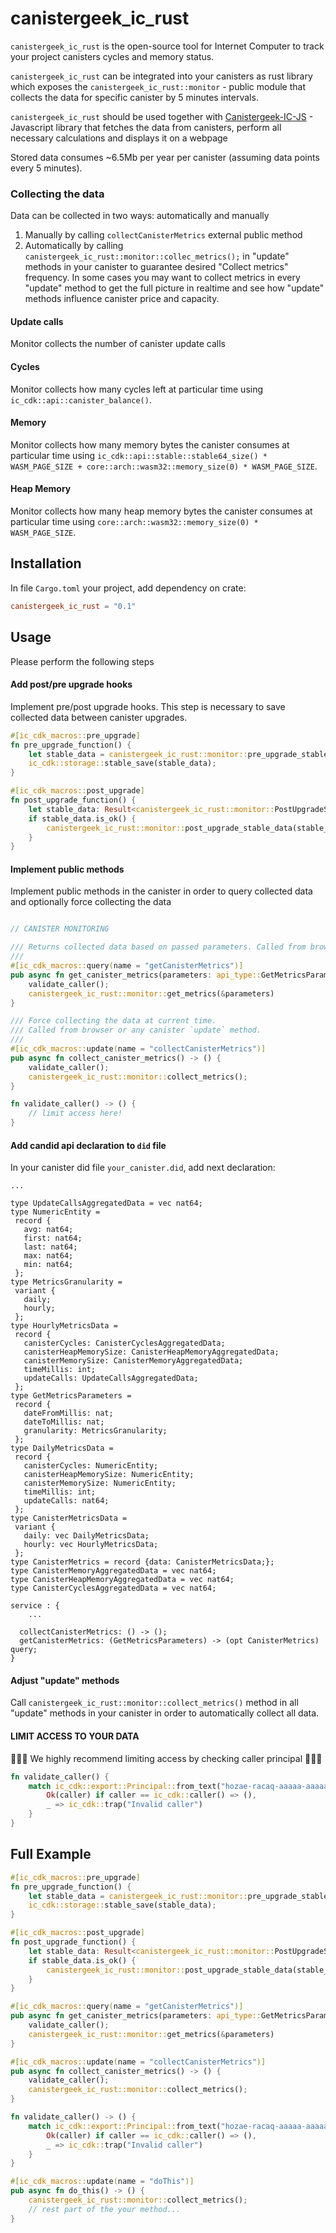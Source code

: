 # canistergeek_ic_rust

`canistergeek_ic_rust` is the open-source tool for Internet Computer to track your project canisters cycles and memory status.

`canistergeek_ic_rust` can be integrated into your canisters as rust library which exposes the `canistergeek_ic_rust::monitor` - public module that collects the data for specific canister by 5 minutes intervals.

`canistergeek_ic_rust` should be used together with [Canistergeek-IC-JS](https://github.com/usergeek/canistergeek-ic-js) - Javascript library that fetches the data from canisters, perform all necessary calculations and displays it on a webpage

Stored data consumes ~6.5Mb per year per canister (assuming data points every 5 minutes).

### Collecting the data

Data can be collected in two ways: automatically and manually

1. Manually by calling `collectCanisterMetrics` external public method
2. Automatically by calling `canistergeek_ic_rust::monitor::collec_metrics();` in "update" methods in your canister to guarantee desired "Collect metrics" frequency. In some cases you may want to collect metrics in every "update" method to get the full picture in realtime and see how "update" methods influence canister price and capacity.

#### Update calls

Monitor collects the number of canister update calls

#### Cycles

Monitor collects how many cycles left at particular time using `ic_cdk::api::canister_balance()`.

#### Memory

Monitor collects how many memory bytes the canister consumes at particular time using `ic_cdk::api::stable::stable64_size() * WASM_PAGE_SIZE + core::arch::wasm32::memory_size(0) * WASM_PAGE_SIZE`.

#### Heap Memory

Monitor collects how many heap memory bytes the canister consumes at particular time using `core::arch::wasm32::memory_size(0) * WASM_PAGE_SIZE`.


## Installation

In file `Cargo.toml` your project, add dependency on crate:
```toml
canistergeek_ic_rust = "0.1"
```

## Usage

Please perform the following steps

#### Add post/pre upgrade hooks

Implement pre/post upgrade hooks.
This step is necessary to save collected data between canister upgrades.

```rust
#[ic_cdk_macros::pre_upgrade]
fn pre_upgrade_function() {
    let stable_data = canistergeek_ic_rust::monitor::pre_upgrade_stable_data();
    ic_cdk::storage::stable_save(stable_data);
}

#[ic_cdk_macros::post_upgrade]
fn post_upgrade_function() {
    let stable_data: Result<canistergeek_ic_rust::monitor::PostUpgradeStableData, String> = ic_cdk::storage::stable_restore();
    if stable_data.is_ok() {
        canistergeek_ic_rust::monitor::post_upgrade_stable_data(stable_data.unwrap());
    }
}
```

#### Implement public methods

Implement public methods in the canister in order to query collected data and optionally force collecting the data

```rust

// CANISTER MONITORING

/// Returns collected data based on passed parameters. Called from browser.
/// 
#[ic_cdk_macros::query(name = "getCanisterMetrics")]
pub async fn get_canister_metrics(parameters: api_type::GetMetricsParameters) -> Option<api_type::CanisterMetrics<'static>> {
    validate_caller();
    canistergeek_ic_rust::monitor::get_metrics(&parameters)
}

/// Force collecting the data at current time.
/// Called from browser or any canister `update` method.
///
#[ic_cdk_macros::update(name = "collectCanisterMetrics")]
pub async fn collect_canister_metrics() -> () {
    validate_caller();
    canistergeek_ic_rust::monitor::collect_metrics();
}

fn validate_caller() -> () {
    // limit access here!
}
```
#### Add candid api declaration to `did` file

In your canister did file `your_canister.did`, add next declaration:

```candid
...

type UpdateCallsAggregatedData = vec nat64;
type NumericEntity =
 record {
   avg: nat64;
   first: nat64;
   last: nat64;
   max: nat64;
   min: nat64;
 };
type MetricsGranularity =
 variant {
   daily;
   hourly;
 };
type HourlyMetricsData =
 record {
   canisterCycles: CanisterCyclesAggregatedData;
   canisterHeapMemorySize: CanisterHeapMemoryAggregatedData;
   canisterMemorySize: CanisterMemoryAggregatedData;
   timeMillis: int;
   updateCalls: UpdateCallsAggregatedData;
 };
type GetMetricsParameters =
 record {
   dateFromMillis: nat;
   dateToMillis: nat;
   granularity: MetricsGranularity;
 };
type DailyMetricsData =
 record {
   canisterCycles: NumericEntity;
   canisterHeapMemorySize: NumericEntity;
   canisterMemorySize: NumericEntity;
   timeMillis: int;
   updateCalls: nat64;
 };
type CanisterMetricsData =
 variant {
   daily: vec DailyMetricsData;
   hourly: vec HourlyMetricsData;
 };
type CanisterMetrics = record {data: CanisterMetricsData;};
type CanisterMemoryAggregatedData = vec nat64;
type CanisterHeapMemoryAggregatedData = vec nat64;
type CanisterCyclesAggregatedData = vec nat64;

service : {
    ...
    
  collectCanisterMetrics: () -> ();
  getCanisterMetrics: (GetMetricsParameters) -> (opt CanisterMetrics) query;
}
```


#### Adjust "update" methods

Call `canistergeek_ic_rust::monitor::collect_metrics()` method in all "update" methods in your canister in order to automatically collect all data.

#### LIMIT ACCESS TO YOUR DATA

🔴🔴🔴 We highly recommend limiting access by checking caller principal 🔴🔴🔴


```rust
fn validate_caller() {
    match ic_cdk::export::Principal::from_text("hozae-racaq-aaaaa-aaaaa-c") {
        Ok(caller) if caller == ic_cdk::caller() => (),
        _ => ic_cdk::trap("Invalid caller")
    }
}
```

## Full Example

```rust
#[ic_cdk_macros::pre_upgrade]
fn pre_upgrade_function() {
    let stable_data = canistergeek_ic_rust::monitor::pre_upgrade_stable_data();
    ic_cdk::storage::stable_save(stable_data);
}

#[ic_cdk_macros::post_upgrade]
fn post_upgrade_function() {
    let stable_data: Result<canistergeek_ic_rust::monitor::PostUpgradeStableData, String> = ic_cdk::storage::stable_restore();
    if stable_data.is_ok() {
        canistergeek_ic_rust::monitor::post_upgrade_stable_data(stable_data.unwrap());
    }
}

#[ic_cdk_macros::query(name = "getCanisterMetrics")]
pub async fn get_canister_metrics(parameters: api_type::GetMetricsParameters) -> Option<api_type::CanisterMetrics<'static>> {
    validate_caller();
    canistergeek_ic_rust::monitor::get_metrics(&parameters)
}

#[ic_cdk_macros::update(name = "collectCanisterMetrics")]
pub async fn collect_canister_metrics() -> () {
    validate_caller();
    canistergeek_ic_rust::monitor::collect_metrics();
}

fn validate_caller() -> () {
    match ic_cdk::export::Principal::from_text("hozae-racaq-aaaaa-aaaaa-c") {
        Ok(caller) if caller == ic_cdk::caller() => (),
        _ => ic_cdk::trap("Invalid caller")
    }
}

#[ic_cdk_macros::update(name = "doThis")]
pub async fn do_this() -> () {
    canistergeek_ic_rust::monitor::collect_metrics();
    // rest part of the your method...
}
```